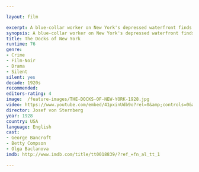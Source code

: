 ```yaml
---

layout: film

excerpt: A blue-collar worker on New York's depressed waterfront finds his life changed after he saves a woman attempting suicide.
synopsis: A blue-collar worker on New York's depressed waterfront finds his life changed after he saves a woman attempting suicide.
title: The Docks of New York
runtime: 76
genre: 
- Crime
- Film-Noir
- Drama
- Silent
silent: yes
decade: 1920s
recommended: 
editors-rating: 4
image:  /feature-images/THE-DOCKS-OF-NEW-YORK-1928.jpg 
video: https://www.youtube.com/embed/41pxinUdb9o?rel=0&amp;controls=0&amp;showinfo=0
director: Josef von Sternberg 
year: 1928
country: USA
language: English
cast:
- George Bancroft
- Betty Compson
- Olga Baclanova
imdb: http://www.imdb.com/title/tt0018839/?ref_=fn_al_tt_1

---
```



